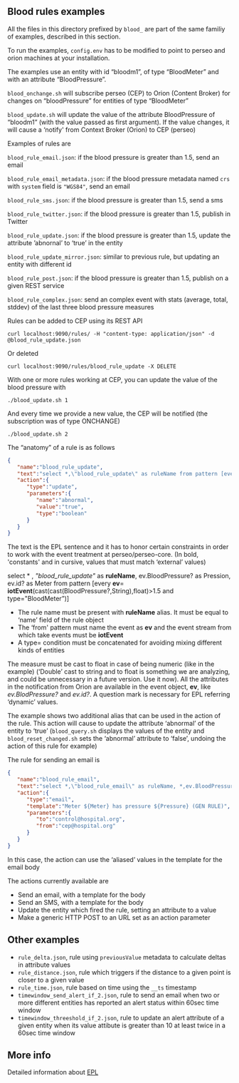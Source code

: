 ## Blood rules examples

All the files in this directory prefixed by `blood_` are part of the same familiy of examples, described in this section.

To run the examples, `config.env` has to be modified to point to perseo and orion machines at your installation.

The examples use an entity with id “bloodm1”,  of type “BloodMeter” and with an attribute “BloodPressure”.

`blood_onchange.sh` will subscribe perseo (CEP) to Orion (Content Broker) for changes on “bloodPressure” for entities of type “BloodMeter”

`blood_update.sh` will update the value of the attribute BloodPressure of  “bloodm1” (with the value passed as first argument). If the value changes, it will cause a ‘notify' from Context Broker (Orion) to CEP (perseo)

Examples of rules are

`blood_rule_email.json`: if the blood pressure is greater than 1.5, send an email

`blood_rule_email_metadata.json`: if the blood pressure metadata named `crs` with `system` field is `"WGS84"`, send an email

`blood_rule_sms.json`: if the blood pressure is greater than 1.5, send a sms

`blood_rule_twitter.json`: if the blood pressure is greater than 1.5, publish in Twitter

`blood_rule_update.json`: if the blood pressure is greater than 1.5, update the attribute ’abnornal’ to ‘true’ in the entity

`blood_rule_update_mirror.json`: similar to previous rule, but updating an entity with different id

`blood_rule_post.json`: if the blood pressure is greater than 1.5, publish on a given REST service

`blood_rule_complex.json`: send an complex event with stats (average, total, stddev) of the last three blood pressure measures


Rules can be added to CEP  using its REST API


```
curl localhost:9090/rules/ -H "content-type: application/json" -d @blood_rule_update.json
```

Or deleted

```
curl localhost:9090/rules/blood_rule_update -X DELETE
```

With one or more rules working at CEP, you can update the value of the blood pressure with

```./blood_update.sh 1```

And  every time we  provide a new value, the CEP will be notified  (the subscription was of type ONCHANGE)

```./blood_update.sh 2```


The “anatomy” of a rule is as follows

```json
{
   "name":"blood_rule_update",
   "text":"select *,\"blood_rule_update\" as ruleName from pattern [every ev=iotEvent(cast(cast(BloodPressure?,String),float)>1.5 and type=\"BloodMeter\")]",
   "action":{
      "type":"update",
      "parameters":{
         "name":"abnormal",
         "value":"true",
         "type":"boolean"
      }
   }
}
```

The text is the EPL sentence and it has to honor certain constraints in order to work with the event treatment at perseo/perseo-core. (In bold, 'constants' and in cursive, values that must match ‘external’ values)

select * ,
*"blood_rule_update"* as **ruleName**,
 ev.BloodPressure? as Pression,
 ev.id? as Meter
 from pattern [every **ev**= **iotEvent**(cast(cast(BloodPressure?,String),float)>1.5 and type="BloodMeter”)]


* The rule name must be present with **ruleName** alias. It must be equal to ‘name’ field of the rule object
* The ‘from' pattern must name the event as **ev** and the event stream from which take events must be **iotEvent**
* A type= condition must be concatenated for avoiding mixing different kinds of entities

The measure must be cast to float in case of being numeric (like  in the example) (‘Double’ cast to string and to float is something we are analyzing, and could be unnecessary  in a future version. Use it  now). All the attributes in the notification from Orion are available in the event object, **ev**,  like *ev.BlodPressure?* and *ev.id?*. A question mark is necessary for EPL  referring ‘dynamic’ values.

The example shows two additional alias that can be used  in the action of the rule. This action will cause to update the attribute ‘abnormal’ of the entity to ‘true’  (`blood_query.sh` displays the values of the entity and `blood_reset_changed.sh` sets the ‘abnormal’ attribute to ‘false’, undoing the action of this rule for example)

The rule for sending an email is

```json
{
   "name":"blood_rule_email",
   "text":"select *,\"blood_rule_email\" as ruleName, *,ev.BloodPressure? as Pressure, ev.id? as Meter from pattern [every ev=iotEvent(cast(cast(BloodPressure?,String),float)>1.5 and type=\"BloodMeter\")]",
   "action":{
      "type":"email",
      "template":"Meter ${Meter} has pressure ${Pressure} (GEN RULE)",
      "parameters":{
         "to":"control@hospital.org",
         "from":"cep@hospital.org"
      }
   }
}
```

In this case, the action can use the ‘aliased’ values in the template for the email body

The actions currently available are
* Send an email, with a template for the body
* Send an SMS, with a template for the body
* Update the entity which fired the rule, setting an attribute to a value
* Make a generic HTTP POST to an URL set as an action parameter

## Other examples

* `rule_delta.json`, rule using `previousValue` metadata to calculate deltas in attribute values
* `rule_distance.json`, rule which triggers if the distance to a given point is closer to a given value
* `rule_time.json`, rule based on time using the `__ts` timestamp
* `timewindow_send_alert_if_2.json`, rule to send an email when two or more different entities has reported an alert status within 60sec time window
* `timewindow_threeshold_if_2.json`, rule to update an alert attribute of a given entity when its value attibute is greater than 10 at least twice in a 60sec time window

## More info

Detailed information about [EPL](http://esper.espertech.com/release-5.5.0/esper-reference/html/epl_clauses.html)
